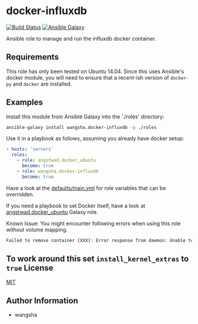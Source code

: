 docker-influxdb
============

[![Build Status](https://travis-ci.org/wangsha/docker-influxdb.svg?branch=master)](https://travis-ci.org/wangsha/docker-influxdb)
[![Ansible Galaxy](https://img.shields.io/badge/AnsibleGalaxy-wangsha.docker--influxdb-blue.svg)](https://galaxy.ansible.com/wangsha/docker-influxdb/)

Ansible role to manage and run the influxdb docker container.

Requirements
------------

This role has only been tested on Ubuntu 14.04. Since this uses Ansible's
docker module, you will need to ensure that a recent-ish version of `docker-py`
and `docker` are installed.

Examples
--------

Install this module from Ansible Galaxy into the './roles' directory:
```bash
ansible-galaxy install wangsha.docker-influxdb -p ./roles
```

Use it in a playbook as follows, assuming you already have docker setup:
```yaml
- hosts: 'servers'
  roles:
    - role: angstwad.docker_ubuntu
      become: true
    - role: wangsha.docker-influxdb
      become: true
```

Have a look at the [defaults/main.yml](defaults/main.yml) for role variables
that can be overridden.

If you need a playbook to set Docker itself, have a look at [angstwad.docker_ubuntu](https://github.com/angstwad/docker.ubuntu) Galaxy
role.

Known Issue:
You might encounter following errors when using this role without volume mapping.

```bash
Failed to remove container (XXX): Error response from daemon: Unable to remove filesystem for XXX: remove /var/lib/docker/containers/XXX/shm: device or resource busy
```
To work around this set `install_kernel_extras` to `true`
License
-------

[MIT](LICENSE.txt)

Author Information
------------------

- wangsha
